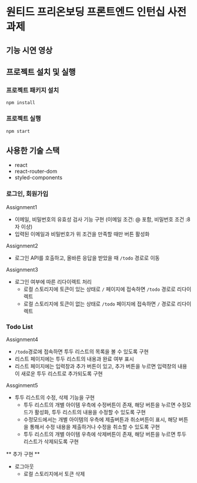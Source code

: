 # 원티드 프리온보딩 프론트엔드 인턴십 사전과제

## 기능 시연 영상

## 프로젝트 설치 및 실행

### 프로젝트 패키지 설치

```
npm install
```

### 프로젝트 실행

```
npm start
```

## 사용한 기술 스택

- react
- react-router-dom
- styled-components

### 로그인, 회원가입

Assignment1

- 이메일, 비밀번호의 유효성 검사 기능 구현 (이메일 조건: @ 포함, 비밀번호 조건 :8자 이상)
- 입력된 이메일과 비밀번호가 위 조건을 만족할 때만 버튼 활성화

Assignment2

- 로그인 API를 호출하고, 올바른 응답을 받았을 때 `/todo` 경로로 이동

Assignment3

- 로그인 여부에 따른 리다이렉트 처리
  - 로컬 스토리지에 토큰이 있는 상태로 `/` 페이지에 접속하면 `/todo` 경로로 리다이렉트
  - 로컬 스토리지에 토큰이 없는 상태로 `/todo` 페이지에 접속하면 `/` 경로로 리다이렉트

### Todo List

Assignment4

- `/todo`경로에 접속하면 투두 리스트의 목록을 볼 수 있도록 구현
- 리스트 페이지에는 투두 리스트의 내용과 완료 여부 표시
- 리스트 페이지에는 입력창과 추가 버튼이 있고, 추가 버튼을 누르면 입력창의 내용이 새로운 투두 리스트로 추가되도록 구현

Assginment5

- 투두 리스트의 수정, 삭제 기능을 구현
  - 투두 리스트의 개별 아이템 우측에 수정버튼이 존재, 해당 버튼을 누르면 수정모드가 활성화, 투두 리스트의 내용을 수정할 수 있도록 구현
  - 수정모드에서는 개별 아이템의 우측에 제출버튼과 취소버튼이 표시, 해당 버튼을 통해서 수정 내용을 제출하거나 수정을 취소할 수 있도록 구현
  - 투두 리스트의 개별 아이템 우측에 삭제버튼이 존재, 해당 버튼을 누르면 투두 리스트가 삭제되도록 구현

** 추가 구현 **

- 로그아웃
  - 로컬 스토리지에서 토큰 삭제
